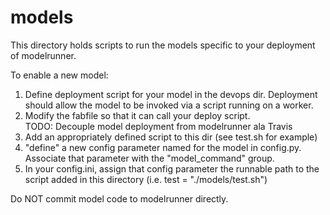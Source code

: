 models
======

This directory holds scripts to run the models specific to your deployment of modelrunner.

To enable a new model:
1.  Define deployment script for your model in the devops dir.  Deployment
    should allow the model to be invoked via a script running on a worker.  
2.  Modify the fabfile so that it can call your deploy script.   
    TODO:  Decouple model deployment from modelrunner ala Travis
3.  Add an appropriately defined script to this dir (see test.sh for example)
4.  "define" a new config parameter named for the model in config.py.
    Associate that parameter with the "model_command" group.
5.  In your config.ini, assign that config parameter the runnable path to the
    script added in this directory (i.e. test = "./models/test.sh")

Do NOT commit model code to modelrunner directly.  
